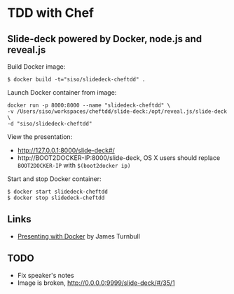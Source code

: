 # TDD with Chef

## Slide-deck powered by Docker, node.js and reveal.js

Build Docker image:

```shell
$ docker build -t="siso/slidedeck-cheftdd" .
```

Launch Docker container from image:

```shell
docker run -p 8000:8000 --name "slidedeck-cheftdd" \
-v /Users/siso/workspaces/cheftdd/slide-deck:/opt/reveal.js/slide-deck \
-d "siso/slidedeck-cheftdd"
```

View the presentation:

- http://127.0.0.1:8000/slide-deck#/
- http://BOOT2DOCKER-IP:8000/slide-deck, OS X users should replace `BOOT2DOCKER-IP` with `$(boot2docker ip)`

Start and stop Docker container:

```
$ docker start slidedeck-cheftdd
$ docker stop slidedeck-cheftdd
```

## Links

- [Presenting with Docker](http://kartar.net/2014/05/presenting-with-docker/) by James Turnbull

## TODO

- Fix speaker's notes
- Image is broken, http://0.0.0.0:9999/slide-deck/#/35/1
